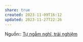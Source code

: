 ```yaml
---
share: true
created: 2023-11-09T16:12
updated: 2023-11-27T22:26
---
```


Nguồn:: [Tự ngẫm nghĩ, trải nghiệm](../../../../../%CE%9E%20Ngu%E1%BB%93n/T%E1%BB%B1%20ng%E1%BA%ABm%20ngh%C4%A9,%20tr%E1%BA%A3i%20nghi%E1%BB%87m.md)